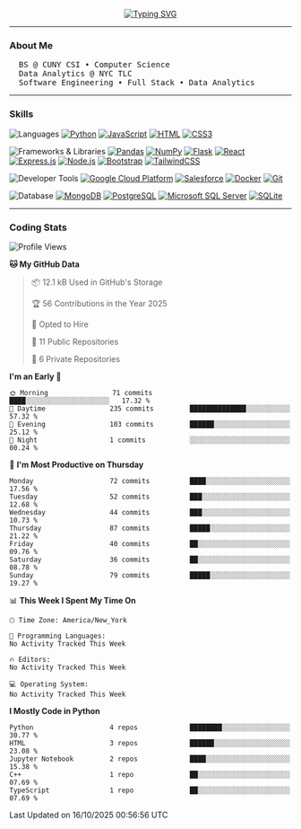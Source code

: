 <p align="center">
  <a href="https://git.io/typing-svg">
    <img src="https://readme-typing-svg.demolab.com?font=Fira+Code&size=25&duration=5990&pause=1000&color=3FB950&center=true&width=650&height=70&separator=%3D&lines=cout+%3C%3C+%22Hello+world%2C+Peter+here!%22+%3C%3C+endl;" alt="Typing SVG" />
  </a>
</p>



----

### About Me
<pre>
  BS @ CUNY CSI • Computer Science
  Data Analytics @ NYC TLC
  Software Engineering • Full Stack • Data Analytics
</pre>

----

### Skills
![Languages](https://img.shields.io/static/v1?label=&message=Languages:&color=6B4226&style=flat-square)
[![Python](https://img.shields.io/static/v1?label=&message=Python&color=306998&logo=python&logoColor=white&style=flat-square)](https://www.python.org/)
[![JavaScript](https://img.shields.io/static/v1?label=&message=JavaScript&color=F7DF1E&logo=javascript&logoColor=white&style=flat-square)](https://developer.mozilla.org/en-US/docs/Web/JavaScript)
[![HTML](https://img.shields.io/static/v1?label=&message=HTML&color=E34F26&logo=html5&logoColor=white&style=flat-square)](https://developer.mozilla.org/en-US/docs/Web/HTML)
[![CSS3](https://img.shields.io/static/v1?logo=css3&label=&message=CSS3&color=1572B6&logoColor=white&style=flat-square)](https://developer.mozilla.org/docs/Web/CSS)


![Frameworks & Libraries](https://img.shields.io/static/v1?label=&message=Frameworks%20%26%20Libraries:&color=6B4226&style=flat-square)
[![Pandas](https://img.shields.io/static/v1?label=&message=Pandas&color=150458&logoColor=white&style=flat-square)](https://pandas.pydata.org/)
[![NumPy](https://img.shields.io/static/v1?label=&message=NumPy&color=013243&logo=numpy&logoColor=white&style=flat-square)](https://numpy.org/)
[![Flask](https://img.shields.io/static/v1?label=&message=Flask&color=000000&logo=flask&logoColor=white&style=flat-square)](https://flask.palletsprojects.com/)
[![React](https://img.shields.io/static/v1?logo=react&label=&message=React&color=61DAFB&logoColor=white&style=flat-square)](https://reactjs.org/)
[![Express.js](https://img.shields.io/static/v1?logo=node.js&label=&message=Express.js&color=000000&logoColor=white&style=flat-square)](https://expressjs.com/)
[![Node.js](https://img.shields.io/static/v1?logo=node.js&label=&message=Node.js&color=339933&logoColor=white&style=flat-square)](https://nodejs.org/)
[![Bootstrap](https://img.shields.io/static/v1?logo=bootstrap&label=&message=Bootstrap&color=563D7C&logoColor=white&style=flat-square)](https://getbootstrap.com/)
[![TailwindCSS](https://img.shields.io/static/v1?logo=tailwind-css&label=&message=TailwindCSS&color=38B2AC&logoColor=white&style=flat-square)](https://tailwindcss.com/)
<!--[![D3.js](https://img.shields.io/static/v1?label=&message=D3.js&color=F9A03C&logo=d3.js&logoColor=white&style=flat-square)](https://d3js.org/)-->

![Developer Tools](https://img.shields.io/static/v1?label=&message=Developer%20Tools:&color=6B4226&style=flat-square)
[![Google Cloud Platform](https://img.shields.io/static/v1?logo=google-cloud&label=&message=GCP&color=4285F4&logoColor=white&style=flat-square)](https://cloud.google.com/)
[![Salesforce](https://img.shields.io/static/v1?logo=salesforce&label=&message=Salesforce&color=00A1E0&logoColor=white&style=flat-square)](https://www.salesforce.com/)
[![Docker](https://img.shields.io/static/v1?logo=docker&label=&message=Docker&color=2496ED&logoColor=white&style=flat-square)](https://www.docker.com/)
[![Git](https://img.shields.io/static/v1?logo=git&label=&message=Git&color=F05032&logoColor=white&style=flat-square)](https://git-scm.com/)
<!--[![Visual Studio Code](https://img.shields.io/static/v1?logo=Visual-Studio-Code&label=&message=VS%20Code&color=007ACC&logoColor=white&style=flat-square)](https://code.visualstudio.com/)-->

![Database](https://img.shields.io/static/v1?label=&message=Database:&color=6B4226&style=flat-square)
[![MongoDB](https://img.shields.io/static/v1?logo=mongodb&label=&message=MongoDB&color=47A248&logoColor=white&style=flat-square)](https://www.mongodb.com/)
[![PostgreSQL](https://img.shields.io/static/v1?logo=postgresql&label=&message=PostgreSQL&color=336791&logoColor=white&style=flat-square)](https://www.postgresql.org/)
[![Microsoft SQL Server](https://img.shields.io/static/v1?logo=microsoftsqlserver&label=&message=SQL%20Server&color=CC2927&logoColor=white&style=flat-square)](https://www.microsoft.com/en-us/sql-server)
[![SQLite](https://img.shields.io/static/v1?logo=sqlite&label=&message=SQLite&color=003B57&logoColor=white&style=flat-square)](https://www.sqlite.org/)

----
### Coding Stats    
  <!--START_SECTION:waka-->
![Profile Views](http://img.shields.io/badge/Profile%20Views-0-blue)

**🐱 My GitHub Data** 

> 📦 12.1 kB Used in GitHub's Storage 
 > 
> 🏆 56 Contributions in the Year 2025
 > 
> 💼 Opted to Hire
 > 
> 📜 11 Public Repositories 
 > 
> 🔑 6 Private Repositories 
 > 
**I'm an Early 🐤** 

```text
🌞 Morning                71 commits          ████░░░░░░░░░░░░░░░░░░░░░   17.32 % 
🌆 Daytime                235 commits         ██████████████░░░░░░░░░░░   57.32 % 
🌃 Evening                103 commits         ██████░░░░░░░░░░░░░░░░░░░   25.12 % 
🌙 Night                  1 commits           ░░░░░░░░░░░░░░░░░░░░░░░░░   00.24 % 
```
📅 **I'm Most Productive on Thursday** 

```text
Monday                   72 commits          ████░░░░░░░░░░░░░░░░░░░░░   17.56 % 
Tuesday                  52 commits          ███░░░░░░░░░░░░░░░░░░░░░░   12.68 % 
Wednesday                44 commits          ███░░░░░░░░░░░░░░░░░░░░░░   10.73 % 
Thursday                 87 commits          █████░░░░░░░░░░░░░░░░░░░░   21.22 % 
Friday                   40 commits          ██░░░░░░░░░░░░░░░░░░░░░░░   09.76 % 
Saturday                 36 commits          ██░░░░░░░░░░░░░░░░░░░░░░░   08.78 % 
Sunday                   79 commits          █████░░░░░░░░░░░░░░░░░░░░   19.27 % 
```


📊 **This Week I Spent My Time On** 

```text
🕑︎ Time Zone: America/New_York

💬 Programming Languages: 
No Activity Tracked This Week

🔥 Editors: 
No Activity Tracked This Week

💻 Operating System: 
No Activity Tracked This Week
```

**I Mostly Code in Python** 

```text
Python                   4 repos             ████████░░░░░░░░░░░░░░░░░   30.77 % 
HTML                     3 repos             ██████░░░░░░░░░░░░░░░░░░░   23.08 % 
Jupyter Notebook         2 repos             ████░░░░░░░░░░░░░░░░░░░░░   15.38 % 
C++                      1 repo              ██░░░░░░░░░░░░░░░░░░░░░░░   07.69 % 
TypeScript               1 repo              ██░░░░░░░░░░░░░░░░░░░░░░░   07.69 % 
```




 Last Updated on 16/10/2025 00:56:56 UTC
<!--END_SECTION:waka-->

